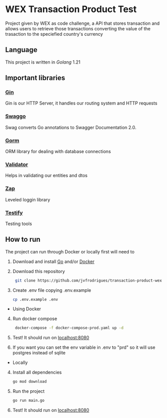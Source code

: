 # WEX Transaction Product Test

Project given by WEX as code challenge, a API that stores transaction and allows users to retrieve those transactions converting the value of the trasaction to the speciefied country's currency

## Language

This project is written in _Golang_ 1.21

## Important libraries

### [Gin](https://github.com/gin-gonic/gin)

Gin is our HTTP Server, it handles our routing system and HTTP requests

### [Swaggo](https://github.com/swaggo/swag)

Swag converts Go annotations to Swagger Documentation 2.0.

### [Gorm](https://github.com/go-gorm/gorm)

ORM library for dealing with database connections

### [Validator](https://github.com/asaskevich/govalidator)

Helps in validating our entities and dtos

### [Zap](https://pkg.go.dev/go.uber.org/zap)

Leveled loggin library

### [Testify](github.com/stretchr/testify)

Testing tools

## How to run

The project can run through Docker or locally first will need to

1. Download and install [Go](https://go.dev/) and/or [Docker](https://www.docker.com/)
2. Download this repository

   ```bash
    git clone https://github.com/jvfrodrigues/transaction-product-wex
   ```

3. Create .env file copying .env.example

   ```bash
   cp .env.example .env
   ```

- Using Docker

4. Run docker compose

   ```bash
    docker-compose -f docker-compose-prod.yaml up -d
   ```

5. Test! It should run on [localhost:8080](http://localhost:8080)

6. If you want you can set the env variable in .env to "prd" so it will use postgres instead of sqlite

- Locally

4. Install all dependencies
   ```bash
   go mod download
   ```
5. Run the project
   ```bash
   go run main.go
   ```
6. Test! It should run on [localhost:8080](http://localhost:8080)

